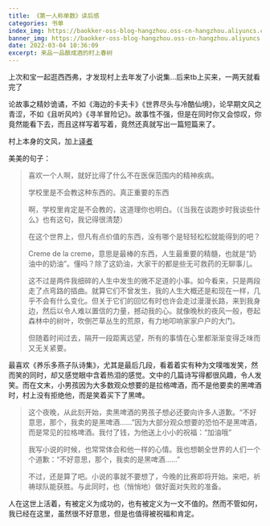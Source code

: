 ```yaml
---
title: 《第一人称单数》读后感
categories: 书单
index_img: https://baokker-oss-blog-hangzhou.oss-cn-hangzhou.aliyuncs.com/cdn_for_blog/blog_imgs/pexels-david-radomysler-10585990.jpg
banner_img: https://baokker-oss-blog-hangzhou.oss-cn-hangzhou.aliyuncs.com/cdn_for_blog/blog_imgs/pexels-david-radomysler-10585990.jpg
date: 2022-03-04 10:36:09
excerpt: 来品一品酿成酒的村上春树
---
```





上次和宝一起逛西西弗，才发现村上去年发了小说集...后来tb上买来，一两天就看完了

论故事之精妙诡谲，不如《海边的卡夫卡》《世界尽头与冷酷仙境》，论早期文风之青涩，不如《且听风吟》《寻羊冒险记》。故事性不强，但是在同时你又会惊叹，你竟然能看下去，而且这样写着写着，竟然还真就写出一篇短篇来了。

村上本身的文风，加上[译者](https://book.douban.com/subject_search?search_text=%E7%83%A8%E4%BC%8A)

美美的句子：

> 喜欢一个人啊，就好比得了什么不在医保范围内的精神疾病。
>
>学校里是不会教这种东西的。真正重要的东西
> 
> 啊，学校里肯定是不会教的，这道理你也明白。（《当我在谈跑步时我谈些什么》也有这句，我记得很清楚）
>
> 在这个世界上，但凡有点价值的东西，没有哪个是轻轻松松就能得到的吧？
>
> Creme de la creme，意思是最棒的东西，人生最重要的精髓，也就是“奶油中的奶油”。懂吗？除了这奶油，大家干的都是些无可救药的无聊事儿。
>
> 
>这不过是两件我细碎的人生中发生的微不足道的小事。如今看来，只是两段走了点弯路的插曲。就算它们不曾发生，我的人生大概还是和现在一样，几乎不会有什么变化。但关于它们的回忆有时也许会走过漫漫长路，来到我身边，然后以令人难以置信的力量，撼动我的心。就像晚秋的夜风一般，卷起森林中的树叶，吹倒芒草丛生的荒原，有力地叩响家家户户的大门。
> 
>
> 但随着时间过去，隔开一段距离远望，所有的事情在心里都渐渐变得乏味而又无关紧要。
>



最喜欢《养乐多燕子队诗集》，尤其是最后几段，看着着实有种为文噗嗤发笑，然而笑的同时，却又感觉眼中含着热泪的感觉。文中的几篇诗写得都很风趣，令人发笑。而在文末，小男孩因为大多数观众想要的是拉格啤酒，而不是他要卖的黑啤酒时，村上没有拒绝他，而是笑着买下了黑啤。

> ​	这个夜晚，从此刻开始，卖黑啤酒的男孩子想必还要向许多人道歉。“不好意思，那个，我卖的是黑啤酒……”因为大部分观众想要的恐怕不是黑啤酒，而是常见的拉格啤酒。我付了钱，为他送上小小的祝福：“加油哦”
>
> ​	我写小说的时候，也常常体会和他一样的心情。我也想朝全世界的人们一个个道歉：“不好意思，那个，我卖的是黑啤酒……”
>
> ​	不过，还是算了吧。小说的事就不要想了，今晚的比赛即将开始。来吧，祈祷球队能获胜。与此同时，也（悄悄地）做好面对失败的准备。

人在这世上活着，有被定义为成功的，也有被定义为一文不值的。然而不管如何，我已经在这里，虽然很不好意思，但是也值得被祝福和肯定。
